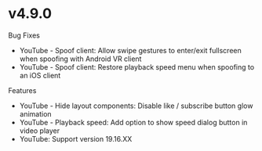 # v4.9.0
Bug Fixes
- YouTube - Spoof client: Allow swipe gestures to enter/exit fullscreen when spoofing with Android VR client
- YouTube - Spoof client: Restore playback speed menu when spoofing to an iOS client

Features
- YouTube - Hide layout components: Disable like / subscribe button glow animation
- YouTube - Playback speed: Add option to show speed dialog button in video player
- YouTube: Support version 19.16.XX
